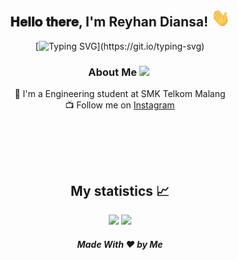 <div align="center">

  
<h2> 𝐇𝐞𝐥𝐥𝐨 𝐭𝐡𝐞𝐫𝐞, I'm Reyhan Diansa! <img src="https://github.com/ABSphreak/ABSphreak/blob/master/gifs/Hi.gif" width="30px"></h2>
</div>



<div align="center">

[![Typing SVG](https://readme-typing-svg.herokuapp.com?font=Architects+Daughter&color=7AF79A&size=30&lines=Hey!+It's+Inkra+Andini!;I'm+a+UI/UX+Enthusiast...;I'm+also+Web+Developer;)](https://git.io/typing-svg)

<h3>About Me <img src="https://media.giphy.com/media/iY8CRBdQXODJSCERIr/giphy.gif" width="30px">&nbsp;</h3>


🏫 I'm a Engineering student at SMK Telkom Malang <br>
📺 Follow me on [Instagram](https://www.instagram.com/reyhanmd._/) <br>
 </div>
 
 <br><br>

<br>

<div align="center">


## My statistics 📈 <br>
![](https://github-readme-stats.vercel.app/api?username=ReyhanDiansa-aa&show_icons=true&theme=github_dark)
<img height="180em" src="https://github-readme-stats-eight-theta.vercel.app/api/top-langs/?username=ReyhanDiansa-aa&layout=compact&langs_count=8&theme=algolia"/>



<h5 align="center">Made With ❤️ by Me</h5>


